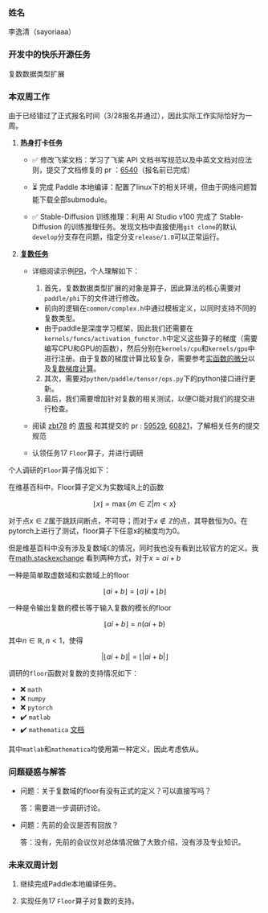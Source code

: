 ### 姓名

李逸清（sayoriaaa）

### 开发中的快乐开源任务

复数数据类型扩展

### 本双周工作

由于已经错过了正式报名时间（3/28报名并通过），因此实际工作实际恰好为一周。

1. **热身打卡任务**

   -  ✅ 修改飞桨文档：学习了飞桨 API 文档书写规范以及中英文文档对应法则，提交了文档修复的 pr ：[6540](https://github.com/PaddlePaddle/docs/pull/6540)（报名前已完成）

   -  ⏳ 完成 Paddle 本地编译：配置了linux下的相关环境，但由于网络问题暂能下载全部submodule。

   -  ✅ Stable-Diffusion 训练推理：利用 AI Studio v100 完成了 Stable-Diffusion 的训练推理任务。发现文档中直接使用`git clone`的默认`develop`分支存在问题，指定分支`release/1.0`可以正常运行。

2. **[复数任务](https://github.com/PaddlePaddle/Paddle/issues/61975)**

    - 详细阅读示例[PR](https://github.com/PaddlePaddle/Paddle/pull/55380)，个人理解如下：
      1. 首先，复数数据类型扩展的对象是算子，因此算法的核心需要对`paddle/phi`下的文件进行修改。
        - 前向的逻辑在`common/complex.h`中通过模板定义，以同时支持不同的复数类型。
        - 由于paddle是深度学习框架，因此我们还需要在`kernels/funcs/activation_functor.h`中定义这些算子的梯度（需要编写CPU和GPU的函数），然后分别在`kernels/cpu`和`kernels/gpu`中进行注册。由于复数的梯度计算比较复杂，需要参考[实函数的微分](https://github.com/PaddlePaddle/community/blob/master/pfcc/paddle-code-reading/complex_autograd/Wertinger_Calculus.md)以及[复数梯度计算](https://github.com/PaddlePaddle/community/blob/master/pfcc/paddle-code-reading/complex_autograd/complex_autograd.md)。
      2. 其次，需要对`python/paddle/tensor/ops.py`下的python接口进行更新。
      3. 最后，我们需要增加针对复数的相关测试，以便CI能对我们的提交进行检查。

    - 阅读 [zbt78](https://github.com/zbt78) 的 [周报](../../season%201/zbt78/) 和其提交的 pr : [59529](https://github.com/PaddlePaddle/Paddle/pull/59529), [60821](https://github.com/PaddlePaddle/Paddle/pull/60821)，了解相关任务的提交规范

    - 认领任务17 `Floor`算子，并进行调研

个人调研的`Floor`算子情况如下：

在维基百科中，Floor算子定义为实数域$\mathbb{R}$上的函数

$$
\left \lfloor{x}\right \rfloor  =\max\{m\in \mathbb{Z} \big| m<x\}
$$

对于点$x\in \mathbb{Z}$属于跳跃间断点，不可导；而对于$x\notin\mathbb{Z}$的点，其导数恒为0。在pytorch上进行了测试，floor算子下任意x的梯度均为0。

但是维基百科中没有涉及复数域$\mathbb{C}$的情况，同时我也没有看到比较官方的定义。我在[math.stackexchange](https://math.stackexchange.com/questions/2095674/floor-function-in-complex-plane/2095679#2095679) 看到两种方式，对于$x=ai+b$

一种是简单取虚数域和实数域上的floor

$$
\left \lfloor{ai+b}\right \rfloor=\left \lfloor{a}\right \rfloor i+\left \lfloor{b}\right \rfloor
$$

一种是令输出复数的模长等于输入复数的模长的floor

$$
\left \lfloor{ai+b}\right \rfloor=n(ai+b)
$$

其中$n\in\mathbb{R},n<1$，使得

$$
\vert \left \lfloor{ai+b} \right \rfloor \vert = \left \lfloor{\vert ai+b \vert} \right \rfloor 
$$

调研的`floor`函数对复数的支持情况如下：

 - ❌ `math`
 - ❌ `numpy`
 - ❌ `pytorch`
 - ✔️ `matlab`
 - ✔️ `mathematica` [文档](https://mathworld.wolfram.com/FloorFunction.html)


其中`matlab`和`mathematica`均使用第一种定义，因此考虑依从。

### **问题疑惑与解答**

   - 问题：关于复数域的floor有没有正式的定义？可以直接写吗？

     答：需要进一步调研讨论。

  - 问题：先前的会议是否有回放？

    答：没有，先前的会议仅对总体情况做了大致介绍，没有涉及专业知识。


### 未来双周计划

1. 继续完成Paddle本地编译任务。

2. 实现任务17 `Floor`算子对复数的支持。

